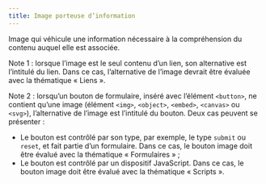 ```yaml
---
title: Image porteuse d’information
---
```


Image qui véhicule une information nécessaire à la compréhension du contenu auquel elle est associée.

Note 1 : lorsque l’image est le seul contenu d’un lien, son alternative est l’intitulé du lien. Dans ce cas, l’alternative de l’image devrait être évaluée avec la thématique « Liens ».

Note 2 : lorsqu’un bouton de formulaire, inséré avec l’élément `<button>`, ne contient qu’une image (élément `<img>`, `<object>`, `<embed>`, `<canvas>` ou `<svg>`), l’alternative de l’image est l’intitulé du bouton. Deux cas peuvent se présenter :

- Le bouton est contrôlé par son type, par exemple, le type `submit` ou `reset`, et fait partie d’un formulaire. Dans ce cas, le bouton image doit être évalué avec la thématique « Formulaires » ;
- Le bouton est contrôlé par un dispositif JavaScript. Dans ce cas, le bouton image doit être évalué avec la thématique « Scripts ».
